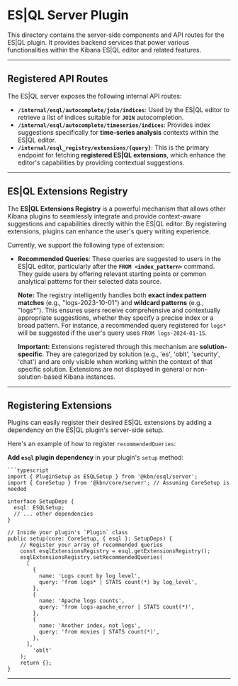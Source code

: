 # ES|QL Server Plugin

This directory contains the server-side components and API routes for the ES|QL plugin. It provides backend services that power various functionalities within the Kibana ES|QL editor and related features.

---

## Registered API Routes

The ES|QL server exposes the following internal API routes:

* **`/internal/esql/autocomplete/join/indices`**: Used by the ES|QL editor to retrieve a list of indices suitable for **`JOIN`** autocompletion.
* **`/internal/esql/autocomplete/timeseries/indices`**: Provides index suggestions specifically for **time-series analysis** contexts within the ES|QL editor.
* **`/internal/esql_registry/extensions/{query}`**: This is the primary endpoint for fetching **registered ES|QL extensions**, which enhance the editor's capabilities by providing contextual suggestions.

---

## ES|QL Extensions Registry

The **ES|QL Extensions Registry** is a powerful mechanism that allows other Kibana plugins to seamlessly integrate and provide context-aware suggestions and capabilities directly within the ES|QL editor. By registering extensions, plugins can enhance the user's query writing experience.

Currently, we support the following type of extension:

* **Recommended Queries**: These queries are suggested to users in the ES|QL editor, particularly after the **`FROM <index_pattern>`** command. They guide users by offering relevant starting points or common analytical patterns for their selected data source.

    **Note:** The registry intelligently handles both **exact index pattern matches** (e.g., "logs-2023-10-01") and **wildcard patterns** (e.g., "logs*"). This ensures users receive comprehensive and contextually appropriate suggestions, whether they specify a precise index or a broad pattern. For instance, a recommended query registered for `logs*` will be suggested if the user's query uses `FROM logs-2024-01-15`.
    
    **Important:** Extensions registered through this mechanism are **solution-specific**. They are categorized by solution (e.g., 'es', 'oblt', 'security', 'chat') and are only visible when working within the context of that specific solution. Extensions are not displayed in general or non-solution-based Kibana instances.

---

## Registering Extensions

Plugins can easily register their desired ES|QL extensions by adding a dependency on the ES|QL plugin's server-side setup.

Here's an example of how to register `recommendedQueries`:

**Add `esql` plugin dependency** in your plugin's `setup` method:

    ```typescript
    import { PluginSetup as ESQLSetup } from '@kbn/esql/server';
    import { CoreSetup } from '@kbn/core/server'; // Assuming CoreSetup is needed

    interface SetupDeps {
      esql: ESQLSetup;
      // ... other dependencies
    }

    // Inside your plugin's `Plugin` class
    public setup(core: CoreSetup, { esql }: SetupDeps) {
        // Register your array of recommended queries
        const esqlExtensionsRegistry = esql.getExtensionsRegistry();
        esqlExtensionsRegistry.setRecommendedQueries(
          [
            {
              name: 'Logs count by log level',
              query: 'from logs* | STATS count(*) by log_level',
            },
            {
              name: 'Apache logs counts',
              query: 'from logs-apache_error | STATS count(*)',
            },
            {
              name: 'Another index, not logs',
              query: 'from movies | STATS count(*)',
            },
          ],
            'oblt'
        );
        return {};
    }

---